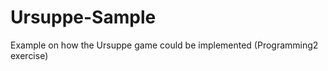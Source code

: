 Ursuppe-Sample
==============

Example on how the Ursuppe game could be implemented (Programming2 exercise)